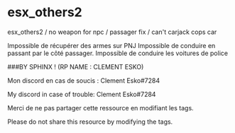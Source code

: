 # esx_others2
esx_others2 / no weapon for npc / passager fix / can't carjack cops car

Impossible de récupérer des armes sur PNJ 
Impossible de conduire en passant par le côté passager.
Impossible de conduire les voitures de police

###BY SPHINX ! (RP NAME : CLEMENT ESKO)

Mon discord en cas de soucis : Clement Esko#7284

My discord in case of trouble: Clement Esko#7284

Merci de ne pas partager cette ressource en modifiant les tags.

Please do not share this resource by modifying the tags.
